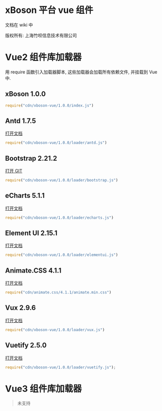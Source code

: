 # xBoson 平台 vue 组件

文档在 wiki 中

版权所有: 上海竹呗信息技术有限公司


# Vue2 组件库加载器

用 require 函数引入加载器脚本, 这些加载器会加载所有依赖文件, 并挂载到 Vue 中.


## xBoson 1.0.0

```js
require("cdn/xboson-vue/1.0.0/index.js")
```


## Antd 1.7.5

[打开文档](https://www.antdv.com/docs/vue/introduce-cn/)

```js
require("cdn/xboson-vue/1.0.0/loader/antd.js")
```


## Bootstrap 2.21.2

[打开 GIT](https://github.com/bootstrap-vue/bootstrap-vue)

```js
require("cdn/xboson-vue/1.0.0/loader/bootstrap.js")
```


## eCharts 5.1.1

[打开文档](https://echarts.apache.org/zh/tutorial.html)

```js
require("cdn/xboson-vue/1.0.0/loader/echarts.js")
```

## Element UI 2.15.1

[打开文档](https://element.eleme.cn/#/zh-CN/component/installation)

```js
require("cdn/xboson-vue/1.0.0/loader/elementui.js")
```


## Animate.CSS 4.1.1 

[打开文档](https://animate.style/)

```js
require("cdn/animate.css/4.1.1/animate.min.css")
```


## Vux 2.9.6

[打开文档](https://doc.vux.li/zh-CN/)

```js
require("cdn/xboson-vue/1.0.0/loader/vux.js")
```


## Vuetify 2.5.0

[打开文档](https://vuetifyjs.com/zh-Hans/getting-started/installation/)

```js
require("cdn/xboson-vue/1.0.0/loader/vuetify.js");
```



# Vue3 组件库加载器

> 未支持